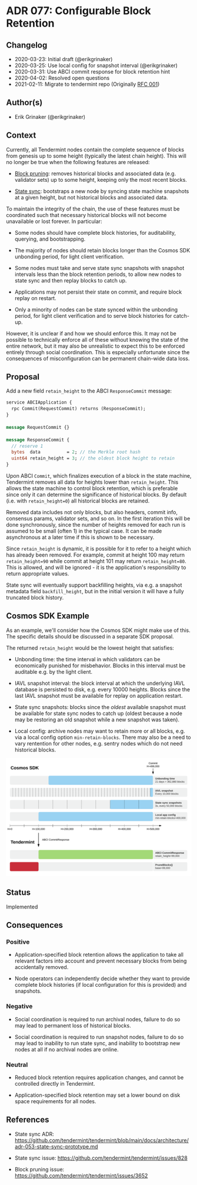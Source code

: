 # ADR 077: Configurable Block Retention

## Changelog

- 2020-03-23: Initial draft (@erikgrinaker)
- 2020-03-25: Use local config for snapshot interval (@erikgrinaker)
- 2020-03-31: Use ABCI commit response for block retention hint
- 2020-04-02: Resolved open questions
- 2021-02-11: Migrate to tendermint repo (Originally [RFC 001](https://github.com/tendermint/spec/pull/84))

## Author(s)

- Erik Grinaker (@erikgrinaker)

## Context

Currently, all Tendermint nodes contain the complete sequence of blocks from genesis up to some height (typically the latest chain height). This will no longer be true when the following features are released:

- [Block pruning](https://github.com/tendermint/tendermint/issues/3652): removes historical blocks and associated data (e.g. validator sets) up to some height, keeping only the most recent blocks.

- [State sync](https://github.com/tendermint/tendermint/issues/828): bootstraps a new node by syncing state machine snapshots at a given height, but not historical blocks and associated data.

To maintain the integrity of the chain, the use of these features must be coordinated such that necessary historical blocks will not become unavailable or lost forever. In particular:

- Some nodes should have complete block histories, for auditability, querying, and bootstrapping.

- The majority of nodes should retain blocks longer than the Cosmos SDK unbonding period, for light client verification.

- Some nodes must take and serve state sync snapshots with snapshot intervals less than the block retention periods, to allow new nodes to state sync and then replay blocks to catch up.

- Applications may not persist their state on commit, and require block replay on restart.

- Only a minority of nodes can be state synced within the unbonding period, for light client verification and to serve block histories for catch-up.

However, it is unclear if and how we should enforce this. It may not be possible to technically enforce all of these without knowing the state of the entire network, but it may also be unrealistic to expect this to be enforced entirely through social coordination. This is especially unfortunate since the consequences of misconfiguration can be permanent chain-wide data loss.

## Proposal

Add a new field `retain_height` to the ABCI `ResponseCommit` message:

```proto
service ABCIApplication {
  rpc Commit(RequestCommit) returns (ResponseCommit);
}

message RequestCommit {}

message ResponseCommit {
  // reserve 1
  bytes  data          = 2; // the Merkle root hash
  uint64 retain_height = 3; // the oldest block height to retain
}
```

Upon ABCI `Commit`, which finalizes execution of a block in the state machine, Tendermint removes all data for heights lower than `retain_height`. This allows the state machine to control block retention, which is preferable since only it can determine the significance of historical blocks. By default (i.e. with `retain_height=0`) all historical blocks are retained.

Removed data includes not only blocks, but also headers, commit info, consensus params, validator sets, and so on. In the first iteration this will be done synchronously, since the number of heights removed for each run is assumed to be small (often 1) in the typical case. It can be made asynchronous at a later time if this is shown to be necessary.

Since `retain_height` is dynamic, it is possible for it to refer to a height which has already been removed. For example, commit at height 100 may return `retain_height=90` while commit at height 101 may return `retain_height=80`. This is allowed, and will be ignored - it is the application's responsibility to return appropriate values.

State sync will eventually support backfilling heights, via e.g. a snapshot metadata field `backfill_height`, but in the initial version it will have a fully truncated block history.

## Cosmos SDK Example

As an example, we'll consider how the Cosmos SDK might make use of this. The specific details should be discussed in a separate SDK proposal.

The returned `retain_height` would be the lowest height that satisfies:

- Unbonding time: the time interval in which validators can be economically punished for misbehavior. Blocks in this interval must be auditable e.g. by the light client.

- IAVL snapshot interval: the block interval at which the underlying IAVL database is persisted to disk, e.g. every 10000 heights. Blocks since the last IAVL snapshot must be available for replay on application restart.

- State sync snapshots: blocks since the _oldest_ available snapshot must be available for state sync nodes to catch up (oldest because a node may be restoring an old snapshot while a new snapshot was taken).

- Local config: archive nodes may want to retain more or all blocks, e.g. via a local config option `min-retain-blocks`. There may also be a need to vary rentention for other nodes, e.g. sentry nodes which do not need historical blocks.

![Cosmos SDK block retention diagram](img/block-retention.png)

## Status

Implemented

## Consequences

### Positive

- Application-specified block retention allows the application to take all relevant factors into account and prevent necessary blocks from being accidentally removed.

- Node operators can independently decide whether they want to provide complete block histories (if local configuration for this is provided) and snapshots.

### Negative

- Social coordination is required to run archival nodes, failure to do so may lead to permanent loss of historical blocks.

- Social coordination is required to run snapshot nodes, failure to do so may lead to inability to run state sync, and inability to bootstrap new nodes at all if no archival nodes are online.

### Neutral

- Reduced block retention requires application changes, and cannot be controlled directly in Tendermint.

- Application-specified block retention may set a lower bound on disk space requirements for all nodes.

## References

- State sync ADR: https://github.com/tendermint/tendermint/blob/main/docs/architecture/adr-053-state-sync-prototype.md

- State sync issue: https://github.com/tendermint/tendermint/issues/828

- Block pruning issue: https://github.com/tendermint/tendermint/issues/3652
